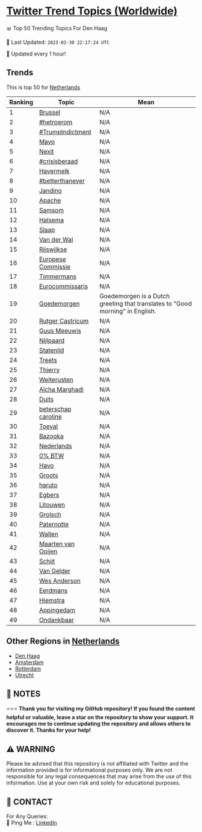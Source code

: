 [Twitter Trend Topics (Worldwide)](https://github.com/ErcinDedeoglu/Twitter-Trend-Topics)
==========


📊 Top 50 Trending Topics For Den Haag

📆 Last Updated: `2023-03-30 22:17:24 UTC`

🔧 Updated every 1 hour!


## Trends

This is top 50 for [Netherlands](</Netherlands>)

| Ranking | Topic | Mean |
| ------- | ------------ | ------------ |
| 1 | [Brussel](http://twitter.com/search?q=Brussel) | N/A |
| 2 | [#hetroerom](http://twitter.com/search?q=%23hetroerom) | N/A |
| 3 | [#TrumpIndictment](http://twitter.com/search?q=%23TrumpIndictment) | N/A |
| 4 | [Mavo](http://twitter.com/search?q=Mavo) | N/A |
| 5 | [Nexit](http://twitter.com/search?q=Nexit) | N/A |
| 6 | [#crisisberaad](http://twitter.com/search?q=%23crisisberaad) | N/A |
| 7 | [Havermelk](http://twitter.com/search?q=Havermelk) | N/A |
| 8 | [#betterthanever](http://twitter.com/search?q=%23betterthanever) | N/A |
| 9 | [Jandino](http://twitter.com/search?q=Jandino) | N/A |
| 10 | [Apache](http://twitter.com/search?q=Apache) | N/A |
| 11 | [Samsom](http://twitter.com/search?q=Samsom) | N/A |
| 12 | [Halsema](http://twitter.com/search?q=Halsema) | N/A |
| 13 | [Slaap](http://twitter.com/search?q=Slaap) | N/A |
| 14 | [Van der Wal](http://twitter.com/search?q=Van+der+Wal) | N/A |
| 15 | [Rijswijkse](http://twitter.com/search?q=Rijswijkse) | N/A |
| 16 | [Europese Commissie](http://twitter.com/search?q=Europese+Commissie) | N/A |
| 17 | [Timmermans](http://twitter.com/search?q=Timmermans) | N/A |
| 18 | [Eurocommissaris](http://twitter.com/search?q=Eurocommissaris) | N/A |
| 19 | [Goedemorgen](http://twitter.com/search?q=Goedemorgen) | Goedemorgen is a Dutch greeting that translates to "Good morning" in English. |
| 20 | [Rutger Castricum](http://twitter.com/search?q=Rutger+Castricum) | N/A |
| 21 | [Guus Meeuwis](http://twitter.com/search?q=Guus+Meeuwis) | N/A |
| 22 | [Nijlpaard](http://twitter.com/search?q=Nijlpaard) | N/A |
| 23 | [Statenlid](http://twitter.com/search?q=Statenlid) | N/A |
| 24 | [Treets](http://twitter.com/search?q=Treets) | N/A |
| 25 | [Thierry](http://twitter.com/search?q=Thierry) | N/A |
| 26 | [Welterusten](http://twitter.com/search?q=Welterusten) | N/A |
| 27 | [Aïcha Marghadi](http://twitter.com/search?q=A%c3%afcha+Marghadi) | N/A |
| 28 | [Duits](http://twitter.com/search?q=Duits) | N/A |
| 29 | [beterschap caroline](http://twitter.com/search?q=beterschap+caroline) | N/A |
| 30 | [Toeval](http://twitter.com/search?q=Toeval) | N/A |
| 31 | [Bazooka](http://twitter.com/search?q=Bazooka) | N/A |
| 32 | [Nederlands](http://twitter.com/search?q=Nederlands) | N/A |
| 33 | [0% BTW](http://twitter.com/search?q=0%25+BTW) | N/A |
| 34 | [Havo](http://twitter.com/search?q=Havo) | N/A |
| 35 | [Groots](http://twitter.com/search?q=Groots) | N/A |
| 36 | [haruto](http://twitter.com/search?q=haruto) | N/A |
| 37 | [Egbers](http://twitter.com/search?q=Egbers) | N/A |
| 38 | [Litouwen](http://twitter.com/search?q=Litouwen) | N/A |
| 39 | [Grolsch](http://twitter.com/search?q=Grolsch) | N/A |
| 40 | [Paternotte](http://twitter.com/search?q=Paternotte) | N/A |
| 41 | [Wallen](http://twitter.com/search?q=Wallen) | N/A |
| 42 | [Maarten van Ooijen](http://twitter.com/search?q=Maarten+van+Ooijen) | N/A |
| 43 | [Schijt](http://twitter.com/search?q=Schijt) | N/A |
| 44 | [Van Gelder](http://twitter.com/search?q=Van+Gelder) | N/A |
| 45 | [Wes Anderson](http://twitter.com/search?q=Wes+Anderson) | N/A |
| 46 | [Eerdmans](http://twitter.com/search?q=Eerdmans) | N/A |
| 47 | [Hiemstra](http://twitter.com/search?q=Hiemstra) | N/A |
| 48 | [Appingedam](http://twitter.com/search?q=Appingedam) | N/A |
| 49 | [Ondankbaar](http://twitter.com/search?q=Ondankbaar) | N/A |



## Other Regions in [Netherlands](</Netherlands>)

* [Den Haag](</Netherlands/Den Haag.md>)
* [Amsterdam](</Netherlands/Amsterdam.md>)
* [Rotterdam](</Netherlands/Rotterdam.md>)
* [Utrecht](</Netherlands/Utrecht.md>)



## 📝 NOTES

⭐⭐⭐ **Thank you for visiting my GitHub repository! If you found the content helpful or valuable, leave a star on the repository to show your support. It encourages me to continue updating the repository and allows others to discover it. Thanks for your help!**


## ⚠️ WARNING

Please be advised that this repository is not affiliated with Twitter and the information provided is for informational purposes only. We are not responsible for any legal consequences that may arise from the use of this information. Use at your own risk and solely for educational purposes.


## 📨 CONTACT

 For Any Queries:  
            🏓 Ping Me : [LinkedIn](https://www.linkedin.com/in/ercindedeoglu/)
